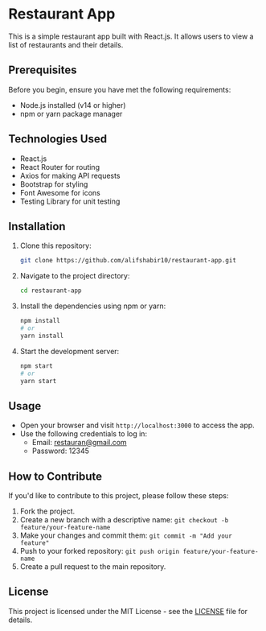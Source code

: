 
# Restaurant App

This is a simple restaurant app built with React.js. It allows users to view a list of restaurants and their details.

## Prerequisites

Before you begin, ensure you have met the following requirements:
- Node.js installed (v14 or higher)
- npm or yarn package manager

## Technologies Used

- React.js
- React Router for routing
- Axios for making API requests
- Bootstrap for styling
- Font Awesome for icons
- Testing Library for unit testing

## Installation

1. Clone this repository:
   ```bash
   git clone https://github.com/alifshabir10/restaurant-app.git
   ```

2. Navigate to the project directory:
   ```bash
   cd restaurant-app
   ```

3. Install the dependencies using npm or yarn:
   ```bash
   npm install
   # or
   yarn install
   ```

4. Start the development server:
   ```bash
   npm start
   # or
   yarn start
   ```

## Usage

- Open your browser and visit `http://localhost:3000` to access the app.
- Use the following credentials to log in:
  - Email: restauran@gmail.com
  - Password: 12345

## How to Contribute

If you'd like to contribute to this project, please follow these steps:
1. Fork the project.
2. Create a new branch with a descriptive name: `git checkout -b feature/your-feature-name`
3. Make your changes and commit them: `git commit -m "Add your feature"`
4. Push to your forked repository: `git push origin feature/your-feature-name`
5. Create a pull request to the main repository.

## License

This project is licensed under the MIT License - see the [LICENSE](LICENSE) file for details.
```

